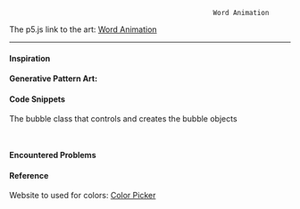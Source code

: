 



                                                       Word Animation
                                                  
                                                  
The p5.js link to the art: [Word Animation](https://editor.p5js.org/maishahoq/sketches/uiitY2g2q)

***     

#### Inspiration 


#### Generative Pattern Art: 


   
#### Code Snippets

The bubble class that controls and creates the bubble objects

```````````````````````````````````````````````


```````````````````````````````````````````````

#### Encountered Problems




#### Reference
Website to used for colors: [Color Picker](https://htmlcolorcodes.com/color-picker/)





            
